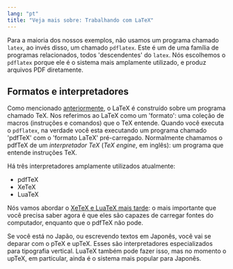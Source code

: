```yaml
---
lang: "pt"
title: "Veja mais sobre: Trabalhando com LaTeX"
---
```


Para a maioria dos nossos exemplos, não usamos um programa chamado `latex`, ao
invés disso, um chamado `pdflatex`.  Este é um de uma família de programas
relacionados, todos 'descendentes' do `latex`.  Nós escolhemos o `pdflatex`
porque ele é o sistema mais amplamente utilizado, e produz arquivos PDF
diretamente.

## Formatos e interpretadores

Como mencionado [anteriormente](more-01), o LaTeX é construído sobre um
programa chamado TeX.  Nos referimos ao LaTeX como um 'formato':  uma coleção
de macros (instruções e comandos) que o TeX entende.  Quando você executa o
`pdflatex`, na verdade você esta executando um programa chamado 'pdfTeX' com o
'formato LaTeX' pré-carregado.  Normalmente chamamos o pdfTeX de um
_interpretador TeX_ (_TeX engine_, em inglês): um programa que entende
instruções TeX.

Há três interpretadores amplamente utilizados atualmente:

- pdfTeX
- XeTeX
- LuaTeX

Nós vamos abordar o [XeTeX e LuaTeX mais tarde](lesson-14):  o mais
importante que você precisa saber agora é que eles são capazes de carregar
fontes do computador, enquanto que o pdfTeX não pode.

Se você está no Japão, ou escrevendo textos em Japonês, você vai se deparar com
o pTeX e upTeX.  Esses são interpretadores especializados para tipografia
vertical.  LuaTeX também pode fazer isso, mas no momento o upTeX, em particular,
ainda é o sistema mais popular para Japonês.
